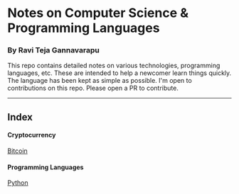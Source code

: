 # Notes on Computer Science & Programming Languages
### By Ravi Teja Gannavarapu

This repo contains detailed notes on various technologies, programming languages, etc. These are intended to help a newcomer learn things quickly. The language has been kept as simple as possible. I'm open to contributions on this repo. Please open a PR to contribute.

***

## Index
#### Cryptocurrency
[Bitcoin](Cryptocurrency/Bitcoin.md)
#### Programming Languages
[Python](Programming%20Languages/Python.md)
